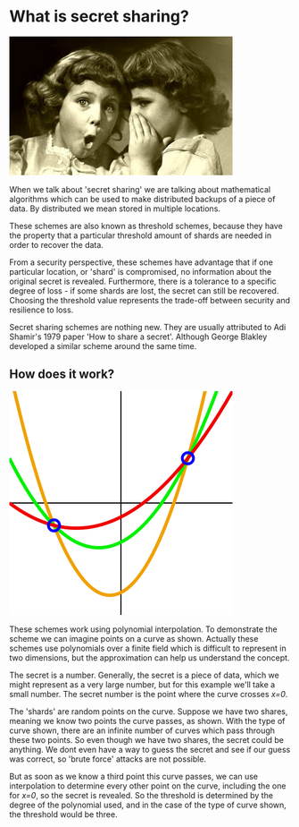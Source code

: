 # What is secret sharing?

![secret sharing image](./assets/secret.jpg)

When we talk about 'secret sharing' we are talking about mathematical algorithms which can be used to make distributed backups of a piece of data. By distributed we mean stored in multiple locations.

These schemes are also known as threshold schemes, because they have the property that a particular threshold amount of shards are needed in order to recover the data.

From a security perspective, these schemes have advantage that if one particular location, or 'shard' is compromised, no information about the original secret is revealed.  Furthermore, there is a tolerance to a specific degree of loss - if some shards are lost, the secret can still be recovered. Choosing the threshold value represents the trade-off between security and resilience to loss.

Secret sharing schemes are nothing new.  They are usually attributed to Adi Shamir's 1979 paper 'How to share a secret'.  Although George Blakley developed a similar scheme around the same time.

## How does it work?

![3 polynomials of degree 2 through 2 points](./assets/3_polynomials_of_degree_2_through_2_points.svg)

These schemes work using polynomial interpolation. To demonstrate the scheme we can imagine points on a curve as shown.  Actually these schemes use polynomials over a finite field which is difficult to represent in two dimensions, but the approximation can help us understand the concept.

The secret is a number.  Generally, the secret is a piece of data, which we might represent as a very large number, but for this example we'll take a small number. The secret number is the point where the curve crosses *x=0*.

The 'shards' are random points on the curve.  Suppose we have two shares, meaning we know two points the curve passes, as shown. With the type of curve shown, there are an infinite number of curves which pass through these two points. So even though we have two shares, the secret could be anything.  We dont even have a way to guess the secret and see if our guess was correct, so 'brute force' attacks are not possible.

But as soon as we know a third point this curve passes, we can use interpolation to determine every other point on the curve, including the one for *x=0*, so the secret is revealed.  So the threshold is determined by the degree of the polynomial used, and in the case of the type of curve shown, the threshold would be three.
